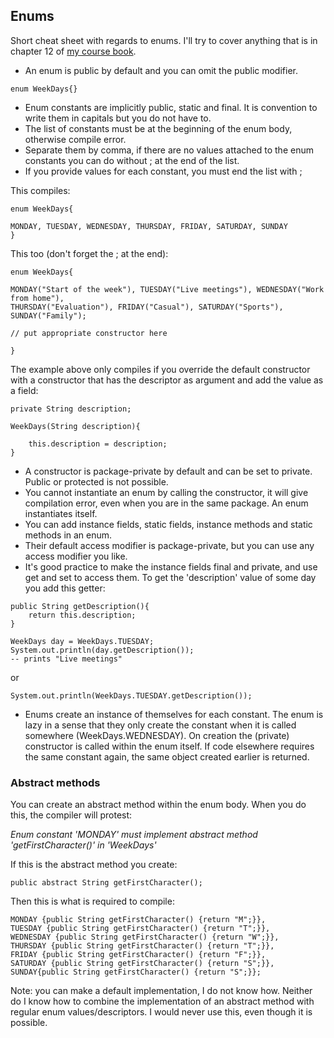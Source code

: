 ## Enums 


Short cheat sheet with regards to enums. I'll try to cover anything that is in chapter 12 of [my course book](https://www.amazon.com/gp/product/B08DF4R2V9/ref=ppx_yo_dt_b_d_asin_title_351_o00?ie=UTF8&psc=1).

- An enum is public by default and you can omit the public modifier.

```
enum WeekDays{}
```

- Enum constants are implicitly public, static and final. It is convention to write them in capitals but you do not have to.
- The list of constants must be at the beginning of the enum body, otherwise compile error.
- Separate them by comma, if there are no values attached to the enum constants you can do without ; at the end of the list.
- If you provide values for each constant, you must end the list with ;

This compiles:

```
enum WeekDays{

MONDAY, TUESDAY, WEDNESDAY, THURSDAY, FRIDAY, SATURDAY, SUNDAY
}
```

This too (don't forget the ; at the end):
```
enum WeekDays{

MONDAY("Start of the week"), TUESDAY("Live meetings"), WEDNESDAY("Work from home"), 
THURSDAY("Evaluation"), FRIDAY("Casual"), SATURDAY("Sports"), SUNDAY("Family");

// put appropriate constructor here

}
```

The example above only compiles if you override the default constructor with a constructor that has the descriptor as argument and add the value as a field:

```
private String description;

WeekDays(String description){

    this.description = description;
}
```

- A constructor is package-private by default and can be set to private. Public or protected is not possible.
- You cannot instantiate an enum by calling the constructor, it will give compilation error, even when you are in the same package. An enum instantiates itself.
- You can add instance fields, static fields, instance methods and static methods in an enum.
- Their default access modifier is package-private, but you can use any access modifier you like.
- It's good practice to make the instance fields final and private, and use get and set to access them. To get the 'description' value of some day you add this getter:

```
public String getDescription(){
    return this.description;
}
```
```
WeekDays day = WeekDays.TUESDAY;
System.out.println(day.getDescription());
-- prints "Live meetings"
```
or
```
System.out.println(WeekDays.TUESDAY.getDescription());
```

- Enums create an instance of themselves for each constant. The enum is lazy in a sense that they only create the constant when it is called somewhere (WeekDays.WEDNESDAY). On creation the (private) constructor is called within the enum itself. If code elsewhere requires the same constant again, the same object created earlier is returned.

### Abstract methods

You can create an abstract method within the enum body. When you do this, the compiler will protest:

_Enum constant 'MONDAY' must implement abstract method 'getFirstCharacter()' in 'WeekDays'_

If this is the abstract method you create:

```
public abstract String getFirstCharacter();
```

Then this is what is required to compile:

```
MONDAY {public String getFirstCharacter() {return "M";}},
TUESDAY {public String getFirstCharacter() {return "T";}},
WEDNESDAY {public String getFirstCharacter() {return "W";}},
THURSDAY {public String getFirstCharacter() {return "T";}},
FRIDAY {public String getFirstCharacter() {return "F";}},
SATURDAY {public String getFirstCharacter() {return "S";}},
SUNDAY{public String getFirstCharacter() {return "S";}};
```

Note: you can make a default implementation, I do not know how. Neither do I know how to combine the implementation of an abstract method with regular enum values/descriptors. I would never use this, even though it is possible.










